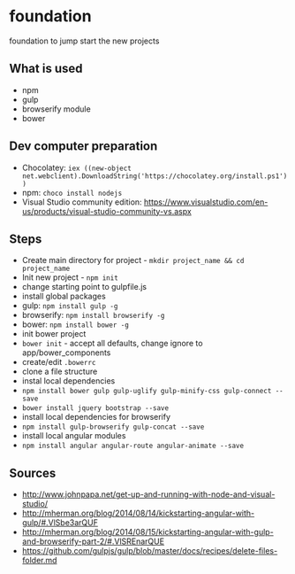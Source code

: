 # foundation
foundation to jump start the new projects

## What is used
- npm
- gulp
- browserify module
- bower

## Dev computer preparation
- Chocolatey: `iex ((new-object net.webclient).DownloadString('https://chocolatey.org/install.ps1'))`
- npm: `choco install nodejs`
- Visual Studio community edition: https://www.visualstudio.com/en-us/products/visual-studio-community-vs.aspx

## Steps
- Create main directory for project - `mkdir project_name && cd project_name`
- Init new project - `npm init` 
 - change starting point to gulpfile.js
- install global packages
 - gulp: `npm install gulp -g`
 - browserify: `npm install browserify -g`
 - bower: `npm install bower -g`
- init bower project 
 - `bower init` - accept all defaults, change ignore to app/bower_components
 - create/edit `.bowerrc`
- clone a file structure
- instal local dependencies
 - `npm install bower gulp gulp-uglify gulp-minify-css gulp-connect --save`
 - `bower install jquery bootstrap --save`
- install local dependencies for browserify
 - `npm install gulp-browserify gulp-concat --save`
- install local angular modules
 - `npm install angular angular-route angular-animate --save`

## Sources
- http://www.johnpapa.net/get-up-and-running-with-node-and-visual-studio/
- http://mherman.org/blog/2014/08/14/kickstarting-angular-with-gulp/#.VlSbe3arQUF
- http://mherman.org/blog/2014/08/15/kickstarting-angular-with-gulp-and-browserify-part-2/#.VlSREnarQUE
- https://github.com/gulpjs/gulp/blob/master/docs/recipes/delete-files-folder.md
